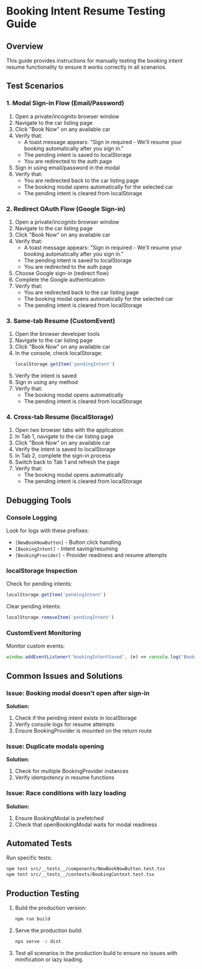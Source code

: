 # Booking Intent Resume Testing Guide

## Overview

This guide provides instructions for manually testing the booking intent resume functionality to ensure it works correctly in all scenarios.

## Test Scenarios

### 1. Modal Sign-in Flow (Email/Password)

1. Open a private/incognito browser window
2. Navigate to the car listing page
3. Click "Book Now" on any available car
4. Verify that:
   - A toast message appears: "Sign in required - We'll resume your booking automatically after you sign in."
   - The pending intent is saved to localStorage
   - You are redirected to the auth page
5. Sign in using email/password in the modal
6. Verify that:
   - You are redirected back to the car listing page
   - The booking modal opens automatically for the selected car
   - The pending intent is cleared from localStorage

### 2. Redirect OAuth Flow (Google Sign-in)

1. Open a private/incognito browser window
2. Navigate to the car listing page
3. Click "Book Now" on any available car
4. Verify that:
   - A toast message appears: "Sign in required - We'll resume your booking automatically after you sign in."
   - The pending intent is saved to localStorage
   - You are redirected to the auth page
5. Choose Google sign-in (redirect flow)
6. Complete the Google authentication
7. Verify that:
   - You are redirected back to the car listing page
   - The booking modal opens automatically for the selected car
   - The pending intent is cleared from localStorage

### 3. Same-tab Resume (CustomEvent)

1. Open the browser developer tools
2. Navigate to the car listing page
3. Click "Book Now" on any available car
4. In the console, check localStorage:
   ```javascript
   localStorage.getItem('pendingIntent')
   ```
5. Verify the intent is saved
6. Sign in using any method
7. Verify that:
   - The booking modal opens automatically
   - The pending intent is cleared from localStorage

### 4. Cross-tab Resume (localStorage)

1. Open two browser tabs with the application
2. In Tab 1, navigate to the car listing page
3. Click "Book Now" on any available car
4. Verify the intent is saved to localStorage
5. In Tab 2, complete the sign-in process
6. Switch back to Tab 1 and refresh the page
7. Verify that:
   - The booking modal opens automatically
   - The pending intent is cleared from localStorage

## Debugging Tools

### Console Logging

Look for logs with these prefixes:
- `[NewBookNowButton]` - Button click handling
- `[BookingIntent]` - Intent saving/resuming
- `[BookingProvider]` - Provider readiness and resume attempts

### localStorage Inspection

Check for pending intents:
```javascript
localStorage.getItem('pendingIntent')
```

Clear pending intents:
```javascript
localStorage.removeItem('pendingIntent')
```

### CustomEvent Monitoring

Monitor custom events:
```javascript
window.addEventListener('bookingIntentSaved', (e) => console.log('Booking intent saved:', e.detail));
```

## Common Issues and Solutions

### Issue: Booking modal doesn't open after sign-in
**Solution:**
1. Check if the pending intent exists in localStorage
2. Verify console logs for resume attempts
3. Ensure BookingProvider is mounted on the return route

### Issue: Duplicate modals opening
**Solution:**
1. Check for multiple BookingProvider instances
2. Verify idempotency in resume functions

### Issue: Race conditions with lazy loading
**Solution:**
1. Ensure BookingModal is prefetched
2. Check that openBookingModal waits for modal readiness

## Automated Tests

Run specific tests:
```bash
npm test src/__tests__/components/NewBookNowButton.test.tsx
npm test src/__tests__/contexts/BookingContext.test.tsx
```

## Production Testing

1. Build the production version:
   ```bash
   npm run build
   ```

2. Serve the production build:
   ```bash
   npx serve -s dist
   ```

3. Test all scenarios in the production build to ensure no issues with minification or lazy loading.
